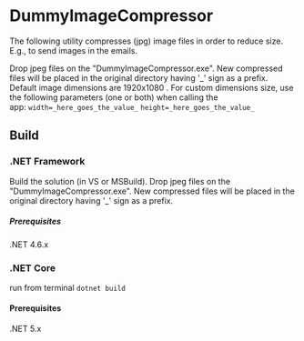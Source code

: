 # DummyImageCompressor
The following utility compresses (jpg) image files in order to reduce size. E.g., to send images in the emails.

Drop jpeg files on the "DummyImageCompressor.exe". New compressed files will be placed in the original directory having '_' sign as a prefix.           
Default image dimensions are 1920x1080 . For custom dimensions size, use the following parameters (one or both) when calling the app: `width=_here_goes_the_value_` `height=_here_goes_the_value_`
            

## Build

### .NET Framework
Build the solution (in VS or MSBuild).
Drop jpeg files on the "DummyImageCompressor.exe". New compressed files will be placed in the original directory having '_' sign as a prefix.
##### Prerequisites
.NET 4.6.x



### .NET Core
run from terminal 
`dotnet build`
#### Prerequisites
.NET 5.x